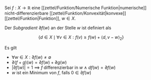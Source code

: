 Sei $f : X \to \mathbb{R}$ eine [[zettel/Funktion/Numerische Funktion|numerische]] nicht-differenzierbare [[zettel/Funktion/Konvexität|konvexe]] [[zettel/Funktion|Funktion]], $w \in X$.

Der *Subgradient* $\partial f(w)$ an der Stelle $w$ ist definiert als

$$
	\{ d \in X \mid \forall v \in X : f(v) \ge f(w) + \langle d, v - w \rangle_2 \}
$$

Es gilt
- $\forall w \in X : \partial f(w) \ne \emptyset$
- $\partial (f+g)(w) = \partial f(w) + \partial g(w)$
- $|\partial f(w)| = 1$ $\implies$ $f$ differenzierbar in $w$ $\land$ $df(w) = \partial f(w)$
- $w$ ist ein Minimum von $f$, falls $0 \in \partial f(w)$